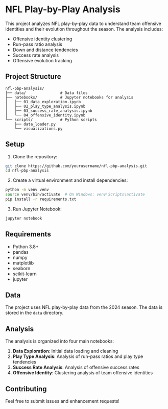 # NFL Play-by-Play Analysis

This project analyzes NFL play-by-play data to understand team offensive identities and their evolution throughout the season. The analysis includes:

- Offensive identity clustering
- Run-pass ratio analysis
- Down and distance tendencies
- Success rate analysis
- Offensive evolution tracking

## Project Structure

```
nfl-pbp-analysis/
├── data/               # Data files
├── notebooks/          # Jupyter notebooks for analysis
│   ├── 01_data_exploration.ipynb
│   ├── 02_play_type_analysis.ipynb
│   ├── 03_success_rate_analysis.ipynb
│   └── 04_offensive_identity.ipynb
└── scripts/            # Python scripts
    ├── data_loader.py
    └── visualizations.py
```

## Setup

1. Clone the repository:
```bash
git clone https://github.com/yourusername/nfl-pbp-analysis.git
cd nfl-pbp-analysis
```

2. Create a virtual environment and install dependencies:
```bash
python -m venv venv
source venv/bin/activate  # On Windows: venv\Scripts\activate
pip install -r requirements.txt
```

3. Run Jupyter Notebook:
```bash
jupyter notebook
```

## Requirements

- Python 3.8+
- pandas
- numpy
- matplotlib
- seaborn
- scikit-learn
- jupyter

## Data

The project uses NFL play-by-play data from the 2024 season. The data is stored in the `data` directory.

## Analysis

The analysis is organized into four main notebooks:

1. **Data Exploration**: Initial data loading and cleaning
2. **Play Type Analysis**: Analysis of run-pass ratios and play type tendencies
3. **Success Rate Analysis**: Analysis of offensive success rates
4. **Offensive Identity**: Clustering analysis of team offensive identities

## Contributing

Feel free to submit issues and enhancement requests!
